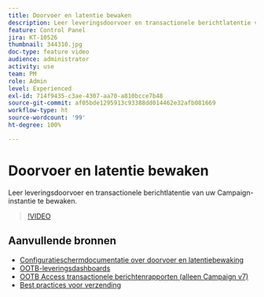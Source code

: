 ```yaml
---
title: Doorvoer en latentie bewaken
description: Leer leveringsdoorvoer en transactionele berichtlatentie van uw Campaign-instantie te bewaken.
feature: Control Panel
jira: KT-10526
thumbnail: 344310.jpg
doc-type: feature video
audience: administrator
activity: use
team: PM
role: Admin
level: Experienced
exl-id: 714f9435-c3ae-4307-aa70-a810bcce7b48
source-git-commit: af05bde1295913c93388dd014462e32afb081669
workflow-type: ht
source-wordcount: '99'
ht-degree: 100%

---
```


# Doorvoer en latentie bewaken

Leer leveringsdoorvoer en transactionele berichtlatentie van uw Campaign-instantie te bewaken.

>[!VIDEO](https://video.tv.adobe.com/v/344310/?quality=12&learn=0n)

## Aanvullende bronnen

* [Configuratieschermdocumentatie over doorvoer en latentiebewaking](https://experienceleague.adobe.com/docs/control-panel/using/performance-monitoring/thoughputs-latencies.html?lang=nl#)
* [OOTB-leveringsdashboards](https://experienceleague.adobe.com/docs/campaign-classic/using/sending-messages/monitoring-deliveries/delivery-dashboard.html?lang=nl)
* [OOTB Access transactionele berichtenrapporten (alleen Campaign v7)](https://experienceleague.adobe.com/docs/campaign-classic/using/transactional-messaging/reports/about-transactional-messaging-reports.html?lang=nl)
* [Best practices voor verzending](https://experienceleague.adobe.com/docs/campaign-standard/using/communication-channels/delivery-bestpractices/delivery-best-practices.html?lang=nl)
